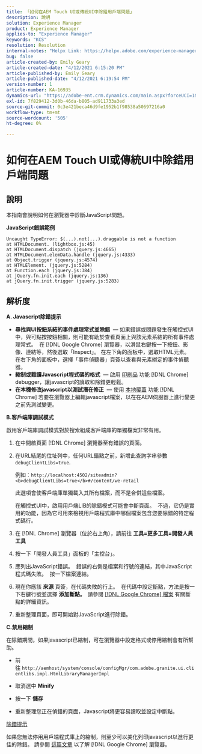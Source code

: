 ```yaml
---
title: 「如何在AEM Touch UI或傳統UI中除錯用戶端問題」
description: 說明
solution: Experience Manager
product: Experience Manager
applies-to: "Experience Manager"
keywords: "KCS"
resolution: Resolution
internal-notes: "Helpx Link: https://helpx.adobe.com/experience-manager/kb/How-to-debug-javascript-errors-in-AEM.html"
bug: false
article-created-by: Emily Geary
article-created-date: "4/12/2021 6:15:20 PM"
article-published-by: Emily Geary
article-published-date: "4/12/2021 6:19:54 PM"
version-number: 1
article-number: KA-16935
dynamics-url: "https://adobe-ent.crm.dynamics.com/main.aspx?forceUCI=1&pagetype=entityrecord&etn=knowledgearticle&id=2eb50a08-bb9b-eb11-b1ac-000d3a3680d8"
exl-id: 7f829412-3d0b-46da-b805-ad911733a3ed
source-git-commit: 0c3e421beca46d9fe1952b1f98538a50697216a0
workflow-type: tm+mt
source-wordcount: '505'
ht-degree: 0%

---
```


# 如何在AEM Touch UI或傳統UI中除錯用戶端問題

## 說明


本指南會說明如何在瀏覽器中診斷JavaScript問題。

<b>JavaScript錯誤範例</b>




```
Uncaught TypeError: $(...).not(...).draggable is not a function
at HTMLDocument. (lightbox.js:45)
at HTMLDocument.dispatch (jquery.js:4665)
at HTMLDocument.elemData.handle (jquery.js:4333)
at Object.trigger (jquery.js:4574)
at HTMLElement. (jquery.js:5284)
at Function.each (jquery.js:384)
at jQuery.fn.init.each (jquery.js:136)
at jQuery.fn.init.trigger (jquery.js:5283)
```



## 解析度


<b>A. Javascript除錯提示</b>

- <b>尋找與UI按鈕系結的事件處理常式並除錯</b>  — 如果錯誤或問題發生在觸控式UI中，與可點按按鈕相關，則可能有助於查看頁面上與該元素系結的所有事件處理常式。  在 [!DNL Google Chrome] 瀏覽器，以滑鼠右鍵按一下按鈕、影像、連結等，然後選取「Inspect」。 在左下角的面板中，選取HTML元素。  在右下角的面板中，選擇「事件偵聽器」頁簽以查看與元素綁定的事件偵聽器。
- <b>縮制或難讀Javascript程式碼的格式</b>  — 啟用 [印刷品](https://developers.google.com/web/tools/chrome-devtools/javascript/pretty-print) 功能 [!DNL Chrome] debugger，讓javascript的讀取和除錯更輕鬆。
- <b>在本機修改javascript以測試潛在修正</b>  — 使用 [本地覆蓋](https://developers.google.com/web/updates/2018/01/devtools#overrides) 功能 [!DNL Chrome] 若要在瀏覽器上編輯javascript檔案，以在在AEM伺服器上進行變更之前先測試變更。


<b>B.客戶端庫調試模式</b>

啟用客戶端庫調試模式對於搜索組成客戶端庫的單獨檔案非常有用。

1. 在中開啟頁面 [!DNL Chrome] 瀏覽器至有錯誤的頁面。
2. 在URL結尾的位址列中，任何URL錨點之前，新增此查詢字串參數 `debugClientLibs=true`.

   例如︰`http://localhost:4502/siteadmin?<b>debugClientLibs=true</b>#/content/we-retail`

   此選項會使客戶端庫單獨載入其所有檔案，而不是合併這些檔案。

   在觸控式UI中，啟用用戶端LIB的除錯模式可能會中斷頁面。  不過，它仍是實用的功能，因為它可用來檢視用戶端程式庫中哪個檔案包含您要除錯的特定程式碼行。
3. 在 [!DNL Chrome] 瀏覽器（位於右上角），請前往 <b>工具=更多工具=開發人員工具</b>
4. 按一下「開發人員工具」面板的「主控台」。
5. 應列出JavaScript錯誤。  錯誤的右側是檔案和行號的連結，其中JavaScript程式碼失敗。  按一下檔案連結。
6. 現在你應該 <b>來源</b> 頁簽，在代碼失敗的行上。  在代碼中設定斷點，方法是按一下右鍵行號並選擇 <b>添加斷點。  </b>請參閱 [[!DNL Google Chrome] 檔案](https://developers.google.com/web/tools/chrome-devtools/javascript/breakpoints) 有關斷點的詳細資訊。
7. 重新整理頁面，即可開始對JavaScript進行除錯。


<b>C.禁用縮制</b>

在除錯期間，如果javascript已縮制，可在瀏覽器中設定格式或停用縮制會有所幫助。

- 前往 `http://aemhost/system/console/configMgr/com.adobe.granite.ui.clientlibs.impl.HtmlLibraryManagerImpl`


- 取消選中 <b>Minify</b>


- 按一下 <b>儲存</b>


- 重新整理您正在偵錯的頁面，Javascript將更容易讀取並設定中斷點。


<u>除錯提示</u>

如果您無法停用用戶端程式庫上的縮制，則至少可以美化列印javascript以進行更佳的除錯。 請參閱 [這篇文章](https://developers.google.com/web/tools/chrome-devtools/javascript/pretty-print) 以了解 [!DNL Google Chrome] 瀏覽器。
